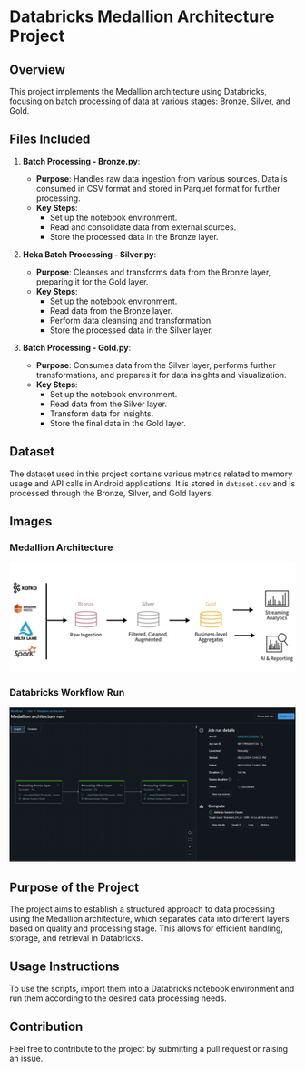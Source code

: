 # Databricks Medallion Architecture Project

## Overview
This project implements the Medallion architecture using Databricks, focusing on batch processing of data at various stages: Bronze, Silver, and Gold.

## Files Included

1. **Batch Processing - Bronze.py**: 
   - **Purpose**: Handles raw data ingestion from various sources. Data is consumed in CSV format and stored in Parquet format for further processing.
   - **Key Steps**:
     - Set up the notebook environment.
     - Read and consolidate data from external sources.
     - Store the processed data in the Bronze layer.

2. **Heka Batch Processing - Silver.py**:
   - **Purpose**: Cleanses and transforms data from the Bronze layer, preparing it for the Gold layer.
   - **Key Steps**:
     - Set up the notebook environment.
     - Read data from the Bronze layer.
     - Perform data cleansing and transformation.
     - Store the processed data in the Silver layer.

3. **Batch Processing - Gold.py**:
   - **Purpose**: Consumes data from the Silver layer, performs further transformations, and prepares it for data insights and visualization.
   - **Key Steps**:
     - Set up the notebook environment.
     - Read data from the Silver layer.
     - Transform data for insights.
     - Store the final data in the Gold layer.

## Dataset
The dataset used in this project contains various metrics related to memory usage and API calls in Android applications. It is stored in `dataset.csv` and is processed through the Bronze, Silver, and Gold layers.

## Images

### Medallion Architecture
![Medallion Architecture](Medallion-Architecture.png)

### Databricks Workflow Run
![Databricks Workflow Run](Databricks-Workflow-run.png)

## Purpose of the Project
The project aims to establish a structured approach to data processing using the Medallion architecture, which separates data into different layers based on quality and processing stage. This allows for efficient handling, storage, and retrieval in Databricks.

## Usage Instructions
To use the scripts, import them into a Databricks notebook environment and run them according to the desired data processing needs.

## Contribution
Feel free to contribute to the project by submitting a pull request or raising an issue.